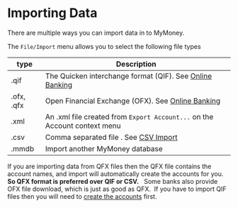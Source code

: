 # Importing Data

There are multiple ways you can import data in to MyMoney.

The `File/Import` menu allows you to select the following file types

| type        | Description   |
| ------------- |-------------|
| .qif          | The Quicken interchange format (QIF). See [Online Banking](../Accounts/OnlineBanking.md)  |
| .ofx, .qfx    | Open Financial Exchange (OFX). See [Online Banking](../Accounts/OnlineBanking.md) |
| .xml          | An .xml file created from `Export Account...` on the Account context menu |
| .csv          | Comma separated file . See [CSV Import](../Accounts/CsvImport.md)    |
| .mmdb         | Import another MyMoney database |


If you are importing data from QFX files then the QFX file contains the account names, and import will automatically create the accounts for you.  **So QFX format is preferred over QIF or CSV.**   Some banks also provide OFX file download, which is just as good as QFX.  If you have to import QIF files then you will need to [create the accounts](../Accounts/SetupAccounts.md) first.